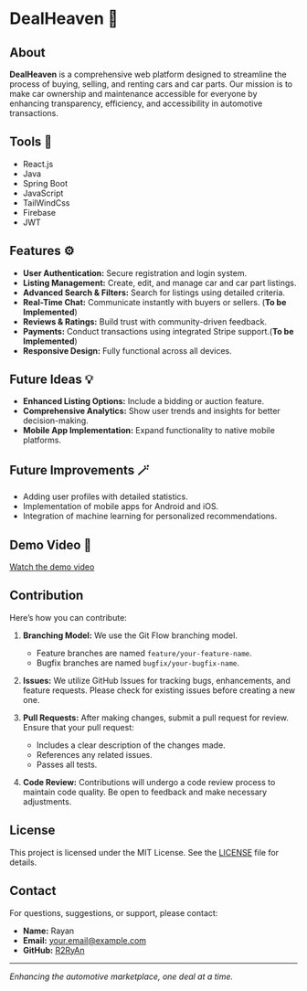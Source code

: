 # DealHeaven 🚗
## About

**DealHeaven** is a comprehensive web platform designed to streamline the process of buying, selling, and renting cars and car parts. Our mission is to make car ownership and maintenance accessible for everyone by enhancing transparency, efficiency, and accessibility in automotive transactions.

## Tools 🔨
* React.js
* Java
* Spring Boot
* JavaScript
* TailWindCss
* Firebase
* JWT




## Features ⚙️
- **User Authentication:** Secure registration and login system.
- **Listing Management:** Create, edit, and manage car and car part listings.
- **Advanced Search & Filters:** Search for listings using detailed criteria.
- **Real-Time Chat:** Communicate instantly with buyers or sellers. (**To be Implemented**)
- **Reviews & Ratings:** Build trust with community-driven feedback.
- **Payments:** Conduct transactions using integrated Stripe support.(**To be Implemented**)
- **Responsive Design:** Fully functional across all devices.

## Future Ideas 💡
- **Enhanced Listing Options:** Include a bidding or auction feature.
- **Comprehensive Analytics:** Show user trends and insights for better decision-making.
- **Mobile App Implementation:** Expand functionality to native mobile platforms.


## Future Improvements 🪄
* Adding user profiles with detailed statistics.
* Implementation of mobile apps for Android and iOS.
* Integration of machine learning for personalized recommendations.

## Demo Video 🎥

[Watch the demo video]([Docs/Sprint%203/Sprint-3-demo.mp4](https://github.com/R2RyAn/DealHeaven/blob/main/Docs/Sprint%203/Sprint%20-3-%20demo.mp4))

## Contribution
Here’s how you can contribute:

1. **Branching Model:** We use the Git Flow branching model.
   - Feature branches are named `feature/your-feature-name`.
   - Bugfix branches are named `bugfix/your-bugfix-name`.

2. **Issues:** We utilize GitHub Issues for tracking bugs, enhancements, and feature requests. Please check for existing issues before creating a new one.

3. **Pull Requests:** After making changes, submit a pull request for review. Ensure that your pull request:
   - Includes a clear description of the changes made.
   - References any related issues.
   - Passes all tests.

4. **Code Review:** Contributions will undergo a code review process to maintain code quality. Be open to feedback and make necessary adjustments.

## License
This project is licensed under the MIT License. See the [LICENSE](LICENSE) file for details.

## Contact
For questions, suggestions, or support, please contact:

- **Name:** Rayan
- **Email:** [your.email@example.com](mailto:your.email@example.com)
- **GitHub:** [R2RyAn](https://github.com/R2RyAn)

---
*Enhancing the automotive marketplace, one deal at a time.*
